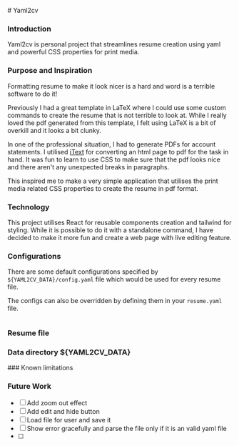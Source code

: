 # Yaml2cv

### Introduction

Yaml2cv is personal project that streamlines resume creation using yaml and powerful CSS properties for print media.

### Purpose and Inspiration

Formatting resume to make it look nicer is a hard and word is a terrible software to do it! 

Previously I had a great template in LaTeX where I could use some custom commands to create the resume that is not terrible to look at. While I really loved the pdf generated from this template, I felt using LaTeX is a bit of overkill and it looks a bit clunky.

In one of the professional situation, I had to generate PDFs for account statements. I utilised [iText](https://mvnrepository.com/artifact/com.itextpdf/html2pdf) for converting an html page to pdf for the task in hand. It was fun to learn to use CSS to make sure that the pdf looks nice and there aren't any unexpected breaks in paragraphs. 

This inspired me to make a very simple application that utilises the print media related CSS properties to create the resume in pdf format.

### Technology

This project utilises React for reusable components creation and tailwind for styling. While it is possible to do it with a standalone command, I have decided to make it more fun and create a web page with live editing feature.

### Configurations

There are some default configurations specified by `${YAML2CV_DATA}/config.yaml` file which would be used for every resume file.

The configs can also be overridden by defining them in your `resume.yaml` file.

```yaml

```

### Resume file


### Data directory ${YAML2CV_DATA}


### Known limitations


### Future Work
- [ ] Add zoom out effect
- [ ] Add edit and hide button
- [ ] Load file for user and save it
- [ ] Show error gracefully and parse the file only if it is an valid yaml file
- [ ] 